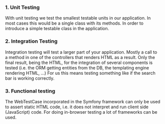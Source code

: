 ### 1. Unit Testing

   With unit testing we test the smallest testable units in our application. In most cases this would be a
   single class with its methods. In order to introduce a simple testable class in the application.


### 2. Integration Testing

   Integration testing will test a larger part of your application. Mostly a call to a method in one of the
   controllers that renders HTML as a result. Only the final result, being the HTML, for the integration
   of several components is tested (i.e. the ORM getting entities from the DB, the templating engine
   rendering HTML, …) 
   For us this means testing something like if the search bar is working correctly.


### 3. Functional testing

   The WebTestCase incorporated in the Symfony framework can only be used to assert static HTML
   code, i.e. it does not interpret and run client side (JavaScript) code. For doing in-browser testing a
   lot of frameworks can be used.
